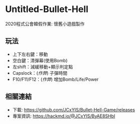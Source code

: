 # Untitled-Bullet-Hell
2020程式公會韓假作業: 懷舊小遊戲製作

## 玩法
- 上下左右鍵：移動
- 空白鍵：清彈幕(使用Bomb)
- 左shift：減緩移動+顯示判定點
- Capslock：(*作弊*) 子彈時間
- F10/F11/F12：(*作弊*) 增加Bomb/Life/Power

## 相關連結
- 下載: https://github.com/JCxYIS/Bullet-Hell-Game/releases
- 專案資訊: https://hackmd.io/@JCxYIS/ByAE8SHbI
